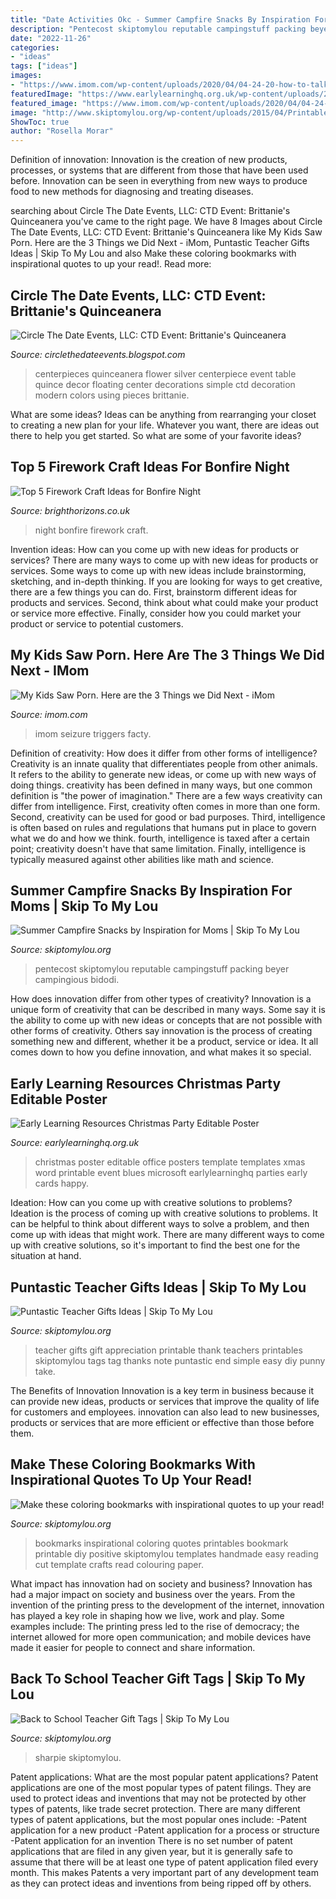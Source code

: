 ```yaml
---
title: "Date Activities Okc - Summer Campfire Snacks By Inspiration For Moms"
description: "Pentecost skiptomylou reputable campingstuff packing beyer campingious bidodi"
date: "2022-11-26"
categories:
- "ideas"
tags: ["ideas"]
images:
- "https://www.imom.com/wp-content/uploads/2020/04/04-24-20-how-to-talk-to-your-child-about-porn.jpg"
featuredImage: "https://www.earlylearninghq.org.uk/wp-content/uploads/2010/11/Christmas-party-prev.jpg"
featured_image: "https://www.imom.com/wp-content/uploads/2020/04/04-24-20-how-to-talk-to-your-child-about-porn.jpg"
image: "http://www.skiptomylou.org/wp-content/uploads/2015/04/Printable-Teacher-Appreciation-Gift-Tags1-1.jpg"
ShowToc: true
author: "Rosella Morar"
---
```



Definition of innovation:
Innovation is the creation of new products, processes, or systems that are different from those that have been used before. Innovation can be seen in everything from new ways to produce food to new methods for diagnosing and treating diseases.

	

		
searching about Circle The Date Events, LLC: CTD Event: Brittanie&#039;s Quinceanera you've came to the right page. We have 8 Images about Circle The Date Events, LLC: CTD Event: Brittanie&#039;s Quinceanera like My Kids Saw Porn. Here are the 3 Things we Did Next - iMom, Puntastic Teacher Gifts Ideas | Skip To My Lou and also Make these coloring bookmarks with inspirational quotes to up your read!. Read more:
		
    
## Circle The Date Events, LLC: CTD Event: Brittanie&#039;s Quinceanera

<img loading=lazy src="http://1.bp.blogspot.com/_sY9sailSkMo/TIlvZoIL6BI/AAAAAAAAABg/pep4W5b4e8Y/s1600/brittanie034.JPG" onerror="this.onerror=null;this.src='https://tse1.mm.bing.net/th?id=OIP.N9v740KviDvgdTdeg8WOXgAAAA&amp;pid=15.1';" alt="Circle The Date Events, LLC: CTD Event: Brittanie&#039;s Quinceanera">

_Source: circlethedateevents.blogspot.com_

>centerpieces quinceanera flower silver centerpiece event table quince decor floating center decorations simple ctd decoration modern colors using pieces brittanie. 

	

What are some ideas?
Ideas can be anything from rearranging your closet to creating a new plan for your life. Whatever you want, there are ideas out there to help you get started. So what are some of your favorite ideas?

    
## Top 5 Firework Craft Ideas For Bonfire Night

<img loading=lazy src="https://www.brighthorizons.co.uk/-/media/BH/Bright-Horizons/Blog/2018/10/fireworks.ashx?sc=1.2&amp;hash=E0D4CDE321EDE07E822A058A1EFE62F6" onerror="this.onerror=null;this.src='https://tse3.mm.bing.net/th?id=OIP.zOlouDciQxN4bLo5zrOrIQHaEK&amp;pid=15.1';" alt="Top 5 Firework Craft Ideas for Bonfire Night">

_Source: brighthorizons.co.uk_

>night bonfire firework craft. 

	

Invention ideas: How can you come up with new ideas for products or services?
There are many ways to come up with new ideas for products or services. Some ways to come up with new ideas include brainstorming, sketching, and in-depth thinking. If you are looking for ways to get creative, there are a few things you can do. First, brainstorm different ideas for products and services. Second, think about what could make your product or service more effective. Finally, consider how you could market your product or service to potential customers.

    
## My Kids Saw Porn. Here Are The 3 Things We Did Next - IMom

<img loading=lazy src="https://www.imom.com/wp-content/uploads/2020/04/04-24-20-how-to-talk-to-your-child-about-porn.jpg" onerror="this.onerror=null;this.src='https://tse4.mm.bing.net/th?id=OIP.o3ys0eYbjVGiVn5eEB04uQHaEk&amp;pid=15.1';" alt="My Kids Saw Porn. Here are the 3 Things we Did Next - iMom">

_Source: imom.com_

>imom seizure triggers facty. 

	

Definition of creativity: How does it differ from other forms of intelligence?
Creativity is an innate quality that differentiates people from other animals. It refers to the ability to generate new ideas, or come up with new ways of doing things. creativity has been defined in many ways, but one common definition is "the power of imagination." There are a few ways creativity can differ from intelligence. First, creativity often comes in more than one form. Second, creativity can be used for good or bad purposes. Third, intelligence is often based on rules and regulations that humans put in place to govern what we do and how we think. fourth, intelligence is taxed after a certain point; creativity doesn't have that same limitation. Finally, intelligence is typically measured against other abilities like math and science.

    
## Summer Campfire Snacks By Inspiration For Moms | Skip To My Lou

<img loading=lazy src="http://www.skiptomylou.org/wp-content/uploads/2015/07/Summer-Campfire-Snacks-1.jpg" onerror="this.onerror=null;this.src='https://tse3.mm.bing.net/th?id=OIP.D75U69DuNahqdK9upf8hIQHaJ4&amp;pid=15.1';" alt="Summer Campfire Snacks by Inspiration for Moms | Skip To My Lou">

_Source: skiptomylou.org_

>pentecost skiptomylou reputable campingstuff packing beyer campingious bidodi. 

	

How does innovation differ from other types of creativity?
Innovation is a unique form of creativity that can be described in many ways. Some say it is the ability to come up with new ideas or concepts that are not possible with other forms of creativity. Others say innovation is the process of creating something new and different, whether it be a product, service or idea. It all comes down to how you define innovation, and what makes it so special.

    
## Early Learning Resources Christmas Party Editable Poster

<img loading=lazy src="https://www.earlylearninghq.org.uk/wp-content/uploads/2010/11/Christmas-party-prev.jpg" onerror="this.onerror=null;this.src='https://tse4.mm.bing.net/th?id=OIP.xIr27D4b-waZkrb_qoEkqAAAAA&amp;pid=15.1';" alt="Early Learning Resources Christmas Party Editable Poster">

_Source: earlylearninghq.org.uk_

>christmas poster editable office posters template templates xmas word printable event blues microsoft earlylearninghq parties early cards happy. 

	

Ideation: How can you come up with creative solutions to problems?
Ideation is the process of coming up with creative solutions to problems. It can be helpful to think about different ways to solve a problem, and then come up with ideas that might work. There are many different ways to come up with creative solutions, so it's important to find the best one for the situation at hand.

    
## Puntastic Teacher Gifts Ideas | Skip To My Lou

<img loading=lazy src="http://www.skiptomylou.org/wp-content/uploads/2015/04/Printable-Teacher-Appreciation-Gift-Tags1-1.jpg" onerror="this.onerror=null;this.src='https://tse2.mm.bing.net/th?id=OIP.Cbk-qAgxhnCm7A_vnm_5cwHaLH&amp;pid=15.1';" alt="Puntastic Teacher Gifts Ideas | Skip To My Lou">

_Source: skiptomylou.org_

>teacher gifts gift appreciation printable thank teachers printables skiptomylou tags tag thanks note puntastic end simple easy diy punny take. 

	

The Benefits of Innovation
Innovation is a key term in business because it can provide new ideas, products or services that improve the quality of life for customers and employees. innovation can also lead to new businesses, products or services that are more efficient or effective than those before them.

    
## Make These Coloring Bookmarks With Inspirational Quotes To Up Your Read!

<img loading=lazy src="http://www.skiptomylou.org/wp-content/uploads/2017/03/inspirational-coloring-bookmarks.jpg" onerror="this.onerror=null;this.src='https://tse3.mm.bing.net/th?id=OIP.ATRA0pUlGh11jT8CqGBAFwHaLH&amp;pid=15.1';" alt="Make these coloring bookmarks with inspirational quotes to up your read!">

_Source: skiptomylou.org_

>bookmarks inspirational coloring quotes printables bookmark printable diy positive skiptomylou templates handmade easy reading cut template crafts read colouring paper. 

	

What impact has innovation had on society and business?
Innovation has had a major impact on society and business over the years. From the invention of the printing press to the development of the internet, innovation has played a key role in shaping how we live, work and play. Some examples include: The printing press led to the rise of democracy; the internet allowed for more open communication; and mobile devices have made it easier for people to connect and share information.

    
## Back To School Teacher Gift Tags | Skip To My Lou

<img loading=lazy src="http://www.skiptomylou.org/wp-content/uploads/2015/08/sharpie-marker-teacher-gift-1.jpg" onerror="this.onerror=null;this.src='https://tse4.mm.bing.net/th?id=OIP._ifbbpwNg3jfp5PvoOgmygHaLH&amp;pid=15.1';" alt="Back to School Teacher Gift Tags | Skip To My Lou">

_Source: skiptomylou.org_

>sharpie skiptomylou. 

	

Patent applications: What are the most popular patent applications?
Patent applications are one of the most popular types of patent filings. They are used to protect ideas and inventions that may not be protected by other types of patents, like trade secret protection. 
 There are many different types of patent applications, but the most popular ones include: 
-Patent application for a new product 
-Patent application for a process or structure 
-Patent application for an invention 
There is no set number of patent applications that are filed in any given year, but it is generally safe to assume that there will be at least one type of patent application filed every month. This makes Patents a very important part of any development team as they can protect ideas and inventions from being ripped off by others.

